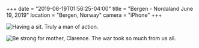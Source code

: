 +++
date = "2019-06-19T01:56:25-04:00"
title = "Bergen - Nordaland June 19, 2019"
location = "Bergen, Norway"
camera = "iPhone"
+++

![Having a sit.](/images/BergenHordalandJune19/norwaysitting.png)
Truly a man of action.


![Be strong for mother, Clarence.](/images/BergenHordalandJune19/ysosad.png)
The war took so much from us all.
